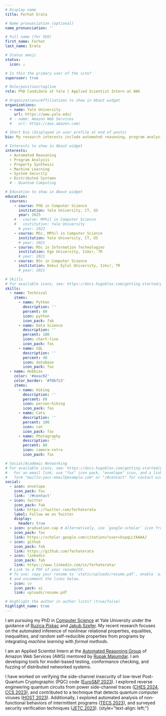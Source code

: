 ```yaml
---
# Display name
title: Ferhat Erata

# Name pronunciation (optional)
name_pronunciation: ''

# Full name (for SEO)
first_name: Ferhat
last_name: Erata

# Status emoji
status:
  icon: ☕️

# Is this the primary user of the site?
superuser: true

# Role/position/tagline
role: PhD Candidate at Yale | Applied Scientist Intern at AWS

# Organizations/Affiliations to show in About widget
organizations:
  - name: Yale University
    url: https://www.yale.edu/
  # - name: Amazon Web Services
  #   url: https://aws.amazon.com/

# Short bio (displayed in user profile at end of posts)
bio: My research interests include automated reasoning, program analysis, formal verification, security, and property synthesis.

# Interests to show in About widget
interests:
  - Automated Reasoning
  - Program Analysis
  - Property Synthesis
  - Machine Learning
  - System Security
  - Distributed Systems
  # - Quantum Computing

# Education to show in About widget
education:
  courses:
    - course: PhD in Computer Science
      institution: Yale University, CT, US
      year: 2025
    # - course: MPhil in Computer Science
    #   institution: Yale University
      # year: 2022
    - course: MSc, MPhil in Computer Science
      institution: Yale University, CT, US
      # year: 2021
    - course: MSc in Information Technologies
      institution: Ege University, Izmir, TR
      # year: 2021
    - course: BSc in Computer Science
      institution: Dokuz Eylul University, Izmir, TR
      # year: 2021

# Skills
# For available icons, see: https://docs.hugoblox.com/getting-started/page-builder/#icons
skills:
  - name: Technical
    items:
      - name: Python
        description: ''
        percent: 80
        icon: python
        icon_pack: fab
      - name: Data Science
        description: ''
        percent: 100
        icon: chart-line
        icon_pack: fas
      - name: SQL
        description: ''
        percent: 40
        icon: database
        icon_pack: fas
  - name: Hobbies
    color: '#eeac02'
    color_border: '#f0bf23'
    items:
      - name: Hiking
        description: ''
        percent: 60
        icon: person-hiking
        icon_pack: fas
      - name: Cats
        description: ''
        percent: 100
        icon: cat
        icon_pack: fas
      - name: Photography
        description: ''
        percent: 80
        icon: camera-retro
        icon_pack: fas

# Social/Academic Networking
# For available icons, see: https://docs.hugoblox.com/getting-started/page-builder/#icons
#   For an email link, use "fas" icon pack, "envelope" icon, and a link in the
#   form "mailto:your-email@example.com" or "/#contact" for contact widget.
social:
  - icon: envelope
    icon_pack: fas
    link: '/#contact'
  - icon: twitter
    icon_pack: fab
    link: https://twitter.com/ferhaterata
    label: Follow me on Twitter
    display:
      header: true
  - icon: graduation-cap # Alternatively, use `google-scholar` icon from `ai` icon pack
    icon_pack: fas
    link: https://scholar.google.com/citations?user=UcpqLLYAAAAJ
  - icon: github
    icon_pack: fab
    link: https://github.com/ferhaterata
  - icon: linkedin
    icon_pack: fab
    link: https://www.linkedin.com/in/ferhaterata/
  # Link to a PDF of your resume/CV.
  # To use: copy your resume to `static/uploads/resume.pdf`, enable `ai` icons in `params.yaml`,
  # and uncomment the lines below.
  - icon: cv
    icon_pack: ai
    link: uploads/resume.pdf

# Highlight the author in author lists? (true/false)
highlight_name: true
---
```


I am pursuing my PhD in [Computer Science](https://cpsc.yale.edu) at Yale University under the guidance of [Ruzica Piskac](http://www.cs.yale.edu/homes/piskac/) and [Jakub Szefer](https://caslab.csl.yale.edu/~jakub/). My recent research focuses on the automated inference of nonlinear relational properties, equalities, inequalities, and random self-reducible properties from programs by integrating _machine learning_ with _formal methods_. 

<!-- Additionally, I am exploring the application of these properties in areas such as property-based testing, self-correcting programs, and privacy-preserving machine learning. -->

I am an Applied Scientist Intern at the [Automated Reasoning Group](https://www.amazon.science/research-areas/automated-reasoning) of Amazon Web Services (AWS) mentored by [Rupak Majumdar](https://people.mpi-sws.org/~rupak/). I am developing tools for model-based testing, conformance checking, and fuzzing of distributed networked systems.
<!-- My work aims to improve the reliability of AWS services by creating advanced tools for model-based testing, conformance checking, and randomized testing of distributed networked systems.  -->
<!-- and [Nafi Diallo](https://linkedin.com/in/ndiallo).  -->

I have worked on verifying the side-channel insecurity of low-level Post-Quantum Cryptographic (PQC) code ([EuroS&P 2023](https://ieeexplore.ieee.org/document/10190541)). I explored reverse engineering quantum circuits from power side-channel traces ([CHES 2024](https://ferhat.ai/publication/erata-2024-quantum/erata-2024-quantum.pdf), [CCS 2023](https://dl.acm.org/doi/10.1145/3576915.3623118)), and contributed to a technique that detects quantum computer viruses ([HOST 2023](https://ieeexplore.ieee.org/document/10133711)). Additionally, I explored automated analysis of non-functional behaviors of intermittent programs ([TECS 2023](https://dl.acm.org/doi/10.1145/3563216)), and surveyed security verification techniques ([JETC 2023](https://doi.org/10.1145/3564785)).
{style="text-align: left;"}

